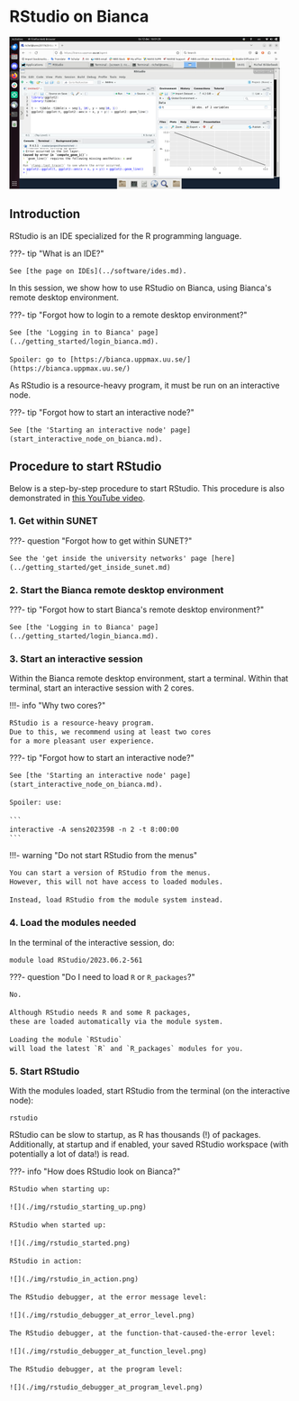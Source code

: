 # RStudio on Bianca

![](./img/rstudio_in_action_480_x_270.png)

## Introduction

RStudio is an IDE specialized for the R programming language.

???- tip "What is an IDE?"

    See [the page on IDEs](../software/ides.md).

In this session, we show how to use RStudio on Bianca,
using Bianca's remote desktop environment.

???- tip "Forgot how to login to a remote desktop environment?"

    See [the 'Logging in to Bianca' page](../getting_started/login_bianca.md).

    Spoiler: go to [https://bianca.uppmax.uu.se/](https://bianca.uppmax.uu.se/)

As RStudio is a resource-heavy program,
it must be run on an interactive node.

???- tip "Forgot how to start an interactive node?"

    See [the 'Starting an interactive node' page](start_interactive_node_on_bianca.md).

## Procedure to start RStudio

Below is a step-by-step procedure to start RStudio.
This procedure is also demonstrated in [this YouTube video](https://youtu.be/rRUb4pqaVak).

### 1. Get within SUNET

???- question "Forgot how to get within SUNET?"

    See the 'get inside the university networks' page [here](../getting_started/get_inside_sunet.md)

### 2. Start the Bianca remote desktop environment

???- tip "Forgot how to start Bianca's remote desktop environment?"

    See [the 'Logging in to Bianca' page](../getting_started/login_bianca.md).

### 3. Start an interactive session

Within the Bianca remote desktop environment, start a terminal.
Within that terminal, start an interactive session with 2 cores.

!!!- info "Why two cores?"

    RStudio is a resource-heavy program.
    Due to this, we recommend using at least two cores 
    for a more pleasant user experience.

???- tip "Forgot how to start an interactive node?"

    See [the 'Starting an interactive node' page](start_interactive_node_on_bianca.md).

    Spoiler: use:

    ```
    interactive -A sens2023598 -n 2 -t 8:00:00
    ```

!!!- warning "Do not start RStudio from the menus"

    You can start a version of RStudio from the menus.
    However, this will not have access to loaded modules.

    Instead, load RStudio from the module system instead.


### 4. Load the modules needed

In the terminal of the interactive session, do:

```
module load RStudio/2023.06.2-561
```

???- question "Do I need to load `R` or `R_packages`?"

    No.

    Although RStudio needs R and some R packages,
    these are loaded automatically via the module system.

    Loading the module `RStudio` 
    will load the latest `R` and `R_packages` modules for you.

### 5. Start RStudio

With the modules loaded, start RStudio from the terminal (on the
interactive node):

```
rstudio
```

RStudio can be slow to startup, as R has thousands (!) of packages.
Additionally, at startup and if enabled, your saved RStudio workspace
(with potentially a lot of data!) is read.

???- info "How does RStudio look on Bianca?"

    RStudio when starting up:

    ![](./img/rstudio_starting_up.png)

    RStudio when started up:

    ![](./img/rstudio_started.png)

    RStudio in action:

    ![](./img/rstudio_in_action.png)

    The RStudio debugger, at the error message level:

    ![](./img/rstudio_debugger_at_error_level.png)

    The RStudio debugger, at the function-that-caused-the-error level:

    ![](./img/rstudio_debugger_at_function_level.png)

    The RStudio debugger, at the program level:

    ![](./img/rstudio_debugger_at_program_level.png)

